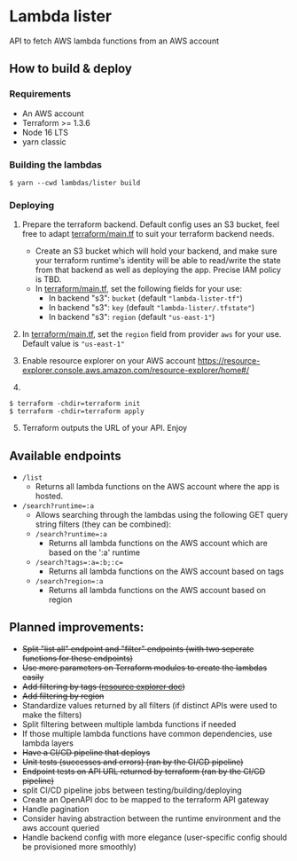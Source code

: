 # Lambda lister

API to fetch AWS lambda functions from an AWS account

## How to build & deploy

### Requirements

- An AWS account
- Terraform >= 1.3.6
- Node 16 LTS
- yarn classic

### Building the lambdas

```
$ yarn --cwd lambdas/lister build
```

### Deploying

1. Prepare the terraform backend. Default config uses an S3 bucket, feel free to adapt [terraform/main.tf](./terraform/main.tf) to suit your terraform backend needs.

   - Create an S3 bucket which will hold your backend, and make sure your terraform runtime's identity will be able to read/write the state from that backend as well as deploying the app. Precise IAM policy is TBD.
   - In [terraform/main.tf](./terraform/main.tf), set the following fields for your use:
     - In backend "s3": `bucket` (default `"lambda-lister-tf"`)
     - In backend "s3": `key` (default `"lambda-lister/.tfstate"`)
     - In backend "s3": `region` (default `"us-east-1"`)

2. In [terraform/main.tf](./terraform/main.tf), set the `region` field from provider `aws` for your use. Default value is `"us-east-1"`
3. Enable resource explorer on your AWS account https://resource-explorer.console.aws.amazon.com/resource-explorer/home#/
4.

```
$ terraform -chdir=terraform init
$ terraform -chdir=terraform apply
```

5. Terraform outputs the URL of your API. Enjoy

## Available endpoints

- `/list`
  - Returns all lambda functions on the AWS account where the app is hosted.
- `/search?runtime=:a`
  - Allows searching through the lambdas using the following GET query string filters (they can be combined):
  - `/search?runtime=:a`
    - Returns all lambda functions on the AWS account which are based on the ':a' runtime
  - `/search?tags=:a=:b;:c=`
    - Returns all lambda functions on the AWS account based on tags
  - `/search?region=:a`
    - Returns all lambda functions on the AWS account based on region

## Planned improvements:

- ~~Split "list all" endpoint and "filter" endpoints (with two seperate functions for these endpoints)~~
- ~~Use more parameters on Terraform modules to create the lambdas easily~~
- ~~Add filtering by tags ([resource explorer doc](https://docs.aws.amazon.com/AWSJavaScriptSDK/v3/latest/clients/client-resource-explorer-2/index.html))~~
- ~~Add filtering by region~~
- Standardize values returned by all filters (if distinct APIs were used to make the filters)
- Split filtering between multiple lambda functions if needed
- If those multiple lambda functions have common dependencies, use lambda layers
- ~~Have a CI/CD pipeline that deploys~~
- ~~Unit tests (successes and errors) (ran by the CI/CD pipeline)~~
- ~~Endpoint tests on API URL returned by terraform (ran by the CI/CD pipeline)~~
- split CI/CD pipeline jobs between testing/building/deploying
- Create an OpenAPI doc to be mapped to the terraform API gateway
- Handle pagination
- Consider having abstraction between the runtime environment and the aws account queried
- Handle backend config with more elegance (user-specific config should be provisioned more smoothly)

